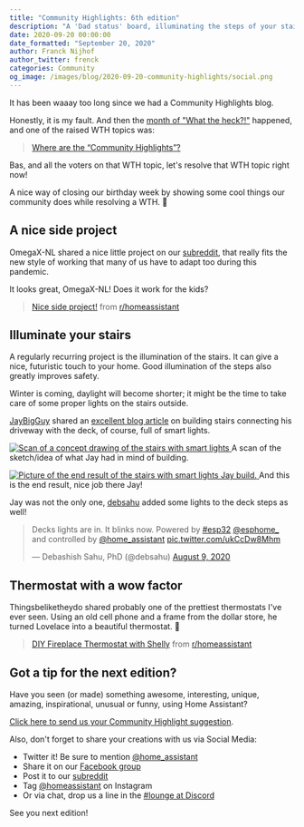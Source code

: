 ```yaml
---
title: "Community Highlights: 6th edition"
description: "A 'Dad status' board, illuminating the steps of your stairs and the most beautiful thermostat you've ever seen"
date: 2020-09-20 00:00:00
date_formatted: "September 20, 2020"
author: Franck Nijhof
author_twitter: frenck
categories: Community
og_image: /images/blog/2020-09-20-community-highlights/social.png
---
```


It has been waaay too long since we had a Community Highlights blog.

Honestly, it is my fault. And then the [month of "What the heck?!"][mwth]
happened, and one of the raised WTH topics was:

> [Where are the “Community Highlights”?][wth]

Bas, and all the voters on that WTH topic, let's resolve that
WTH topic right now!

A nice way of closing our birthday week by showing some cool things our
community does while resolving a WTH. 🥳

[mwth]: /blog/2020/09/19/summing-up-the-month-of-what-the-heck/
[wth]: https://community.home-assistant.io/t/where-are-the-community-highlights/219580

## A nice side project

OmegaX-NL shared a nice little project on our [subreddit][reddit], that really
fits the new style of working that many of us have to adapt too during this
pandemic.

It looks great, OmegaX-NL! Does it work for the kids?

<blockquote class="reddit-card">
<a href="https://www.reddit.com/r/homeassistant/comments/fyhgwj/nice_side_project/">Nice side project!</a> from <a href="http://www.reddit.com/r/homeassistant">r/homeassistant</a>
</blockquote><script async src="//embed.redditmedia.com/widgets/platform.js" charset="UTF-8"></script>

## Illuminate your stairs

A regularly recurring project is the illumination of the stairs.
It can give a nice, futuristic touch to your home. Good illumination of the
steps also greatly improves safety.

Winter is coming, daylight will become shorter; it might be the time
to take care of some proper lights on the stairs outside.

[JayBigGuy] shared an [excellent blog article][smart-stairs] on building stairs
connecting his driveway with the deck, of course, full of smart lights.

<p class='img'>
  <a href="https://jaybigguy10.gitlab.io/post/building-stairs-with-smart-lights-during-quarantine/">
    <img
      src='/images/blog/2020-09-20-community-highlights/scan.png'
      alt="Scan of a concept drawing of the stairs with smart lights"
      style='border: 0;box-shadow: none;'
      />
  </a>
  A scan of the sketch/idea of what Jay had in mind of building.
</p>

<p class='img'>
  <a href="https://jaybigguy10.gitlab.io/post/building-stairs-with-smart-lights-during-quarantine/">
    <img
      src='/images/blog/2020-09-20-community-highlights/result.jpg'
      alt="Picture of the end result of the stairs with smart lights Jay build."
      style='border: 0;box-shadow: none;'
      />
  </a>
  And this is the end result, nice job there Jay!
</p>

Jay was not the only one, [debsahu] added some lights to the deck steps as well!

<blockquote class="twitter-tweet"><p lang="en" dir="ltr">Decks lights are in. It blinks now. Powered by <a href="https://twitter.com/hashtag/esp32?src=hash&amp;ref_src=twsrc%5Etfw">#esp32</a> <a href="https://twitter.com/esphome_?ref_src=twsrc%5Etfw">@esphome_</a> and controlled by <a href="https://twitter.com/home_assistant?ref_src=twsrc%5Etfw">@home_assistant</a> <a href="https://t.co/ukCcDw8Mhm">pic.twitter.com/ukCcDw8Mhm</a></p>&mdash; Debashish Sahu, PhD (@debsahu) <a href="https://twitter.com/debsahu/status/1292255588618043394?ref_src=twsrc%5Etfw">August 9, 2020</a>
</blockquote>
<script async src="https://platform.twitter.com/widgets.js" charset="utf-8"></script>

[JayBigGuy]: https://twitter.com/jaybigguy10
[debsahu]: https://twitter.com/debsahu
[smart-stairs]: https://jaybigguy10.gitlab.io/post/building-stairs-with-smart-lights-during-quarantine/

## Thermostat with a wow factor

Thingsbeliketheydo shared probably one of the prettiest thermostats I've ever
seen. Using an old cell phone and a frame from the dollar store, he turned
Lovelace into a beautiful thermostat. 🤩

<blockquote class="reddit-card" data-card-created="1600587966">
<a href="https://www.reddit.com/r/homeassistant/comments/ig39jo/diy_fireplace_thermostat_with_shelly/">DIY Fireplace Thermostat with Shelly</a> from <a href="http://www.reddit.com/r/homeassistant">r/homeassistant</a>
</blockquote>

## Got a tip for the next edition?

Have you seen (or made) something awesome, interesting, unique, amazing, inspirational, unusual or funny, using Home Assistant?

[Click here to send us your Community Highlight suggestion](/suggest-community-highlight).

Also, don't forget to share your creations with us via Social Media:

- Twitter it! Be sure to mention [@home_assistant][twitter]
- Share it on our [Facebook group][facebook-group]
- Post it to our [subreddit][reddit]
- Tag [@homeassistant][instagram] on Instagram
- Or via chat, drop us a line in the [#lounge at Discord][chat]

See you next edition!

[chat]: https://www.home-assistant.io/join-chat
[facebook-group]: https://www.facebook.com/groups/HomeAssistant/
[instagram]: https://www.instagram.com/homeassistant/
[reddit]: https://www.reddit.com/r/homeassistant
[twitter]: https://www.twitter.com/home_assistant

